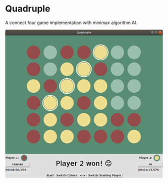 # Quadruple
A connect four game implementation with minimax algorithm AI.

![screenshot](quadruple_screenshot_2022-09-15.png)

